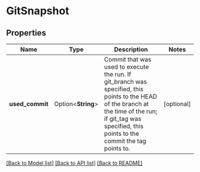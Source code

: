 # GitSnapshot

## Properties

Name | Type | Description | Notes
------------ | ------------- | ------------- | -------------
**used_commit** | Option<**String**> | Commit that was used to execute the run. If git_branch was specified, this points to the HEAD of the branch at the time of the run; if git_tag was specified, this points to the commit the tag points to. | [optional]

[[Back to Model list]](../README.md#documentation-for-models) [[Back to API list]](../README.md#documentation-for-api-endpoints) [[Back to README]](../README.md)


